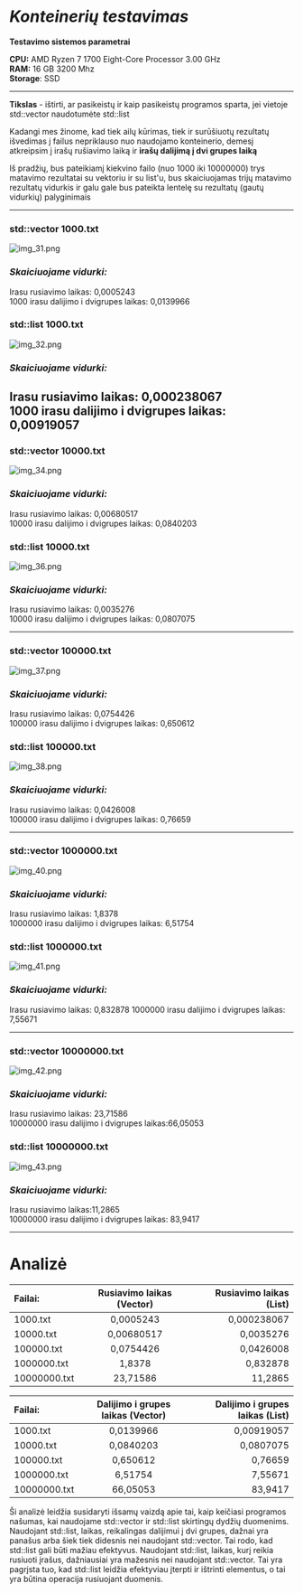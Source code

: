 # ___Konteinerių testavimas___
__Testavimo sistemos parametrai__


__CPU:__ AMD Ryzen 7 1700 Eight-Core Processor             3.00 GHz  
__RAM:__ 16 GB 3200 Mhz  
__Storage__: SSD

----------------------------------------------

**Tikslas** - ištirti, ar pasikeistų ir kaip pasikeistų programos sparta, jei vietoje std::vector<Studentai> naudotumėte std::list<Studentai>
  
Kadangi mes žinome, kad tiek ailų kūrimas, tiek ir surūšiuotų rezultatų išvedimas į failus nepriklauso nuo naudojamo konteinerio, demesį atkreipsim į irašų rušiavimo laiką ir __irašų dalijimą į dvi grupes laiką__

Iš pradžių, bus pateikiamį kiekvino failo (nuo 1000 iki 10000000) trys matavimo rezultatai su vektoriu ir su list'u, bus skaiciuojamas trijų matavimo rezultatų vidurkis ir galu gale bus pateikta lentelę su rezultatų (gautų vidurkių) palyginimais

----------------------------------------------

### __std::vector 1000.txt__

![img_31.png](img_31.png)

### _Skaiciuojame vidurki:_
Irasu rusiavimo laikas:  0,0005243  
1000 irasu dalijimo i dvigrupes laikas:   0,0139966

### __std::list 1000.txt__

![img_32.png](img_32.png)

### _Skaiciuojame vidurki:_
Irasu rusiavimo laikas:  0,000238067  
1000 irasu dalijimo i dvigrupes laikas:     0,00919057
----------------------------------------------------------------------------------------------------------
### __std::vector 10000.txt__

![img_34.png](img_34.png)

### _Skaiciuojame vidurki:_
Irasu rusiavimo laikas:  0,00680517  
10000 irasu dalijimo i dvigrupes laikas:  0,0840203 

### __std::list 10000.txt__

![img_36.png](img_36.png)


### _Skaiciuojame vidurki:_
Irasu rusiavimo laikas:  0,0035276  
10000 irasu dalijimo i dvigrupes laikas:   0,0807075

---------------------------------------------------------------------------------------------------------

### __std::vector 100000.txt__

![img_37.png](img_37.png)

### _Skaiciuojame vidurki:_
Irasu rusiavimo laikas:  0,0754426  
100000 irasu dalijimo i dvigrupes laikas: 0,650612

### __std::list 100000.txt__

![img_38.png](img_38.png)

### _Skaiciuojame vidurki:_
Irasu rusiavimo laikas:  0,0426008  
100000 irasu dalijimo i dvigrupes laikas:  0,76659

----------------------------------------------------------------------------------------------------

### __std::vector 1000000.txt__

![img_40.png](img_40.png)

### _Skaiciuojame vidurki:_
Irasu rusiavimo laikas:  1,8378  
1000000 irasu dalijimo i dvigrupes laikas: 6,51754

### __std::list 1000000.txt__

![img_41.png](img_41.png)


### _Skaiciuojame vidurki:_
Irasu rusiavimo laikas:  0,832878
1000000 irasu dalijimo i dvigrupes laikas: 7,55671

----------------------------------------------------------------------------------------------------

### __std::vector 10000000.txt__

![img_42.png](img_42.png)

### _Skaiciuojame vidurki:_
Irasu rusiavimo laikas:  23,71586  
10000000 irasu dalijimo i dvigrupes laikas:66,05053

### __std::list 10000000.txt__

![img_43.png](img_43.png)

### _Skaiciuojame vidurki:_
Irasu rusiavimo laikas:11,2865   
10000000 irasu dalijimo i dvigrupes laikas: 83,9417

----------------------------------------------------------------------------------------------------

# __Analizė__


| Failai:      | Rusiavimo laikas (Vector) | Rusiavimo laikas (List) |
|:-------------|:-------------------------:|------------------------:|
| 1000.txt     |         0,0005243         |             0,000238067 |
| 10000.txt    |        0,00680517         |               0,0035276 |
| 100000.txt   |         0,0754426         |               0,0426008 |
| 1000000.txt  |          1,8378           |                0,832878 |
| 10000000.txt |         23,71586          |               11,2865   |


| Failai:      | Dalijimo i grupes laikas (Vector) | Dalijimo i grupes laikas (List) |
|:-------------|:---------------------------------:|--------------------------------:|
| 1000.txt     |             0,0139966             |                      0,00919057 |
| 10000.txt    |             0,0840203             |                       0,0807075 |
| 100000.txt   |             0,650612              |                         0,76659 |
| 1000000.txt  |              6,51754              |                         7,55671 |
| 10000000.txt |             66,05053              |                         83,9417 |


Ši analizė leidžia susidaryti išsamų vaizdą apie tai, kaip keičiasi programos našumas, kai naudojame std::vector ir std::list skirtingų dydžių duomenims.  
Naudojant std::list, laikas, reikalingas dalijimui į dvi grupes, dažnai yra panašus arba šiek tiek didesnis nei naudojant std::vector. Tai rodo, kad std::list gali būti mažiau efektyvus.
Naudojant std::list, laikas, kurį reikia rusiuoti įrašus, dažniausiai yra mažesnis nei naudojant std::vector. Tai yra pagrįsta tuo, kad std::list leidžia efektyviau įterpti ir ištrinti elementus, o tai yra būtina operacija rusiuojant duomenis.